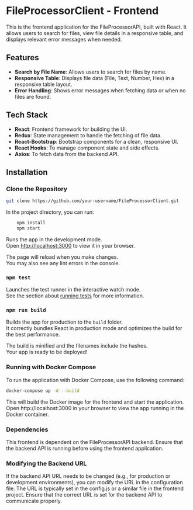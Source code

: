 # FileProcessorClient - Frontend

This is the frontend application for the FileProcessorAPI, built with React. It allows users to search for files, view file details in a responsive table, and displays relevant error messages when needed.

## Features

- **Search by File Name**: Allows users to search for files by name.
- **Responsive Table**: Displays file data (File, Text, Number, Hex) in a responsive table layout.
- **Error Handling**: Shows error messages when fetching data or when no files are found.

## Tech Stack

- **React**: Frontend framework for building the UI.
- **Redux**: State management to handle the fetching of file data.
- **React-Bootstrap**: Bootstrap components for a clean, responsive UI.
- **React Hooks**: To manage component state and side effects.
- **Axios**: To fetch data from the backend API.

## Installation

### Clone the Repository

```bash
git clone https://github.com/your-username/FileProcessorClient.git
```

In the project directory, you can run:

```bash
    npm install
    npm start
```

Runs the app in the development mode.\
Open [http://localhost:3000](http://localhost:3000) to view it in your browser.

The page will reload when you make changes.\
You may also see any lint errors in the console.

### `npm test`

Launches the test runner in the interactive watch mode.\
See the section about [running tests](https://facebook.github.io/create-react-app/docs/running-tests) for more information.

### `npm run build`

Builds the app for production to the `build` folder.\
It correctly bundles React in production mode and optimizes the build for the best performance.

The build is minified and the filenames include the hashes.\
Your app is ready to be deployed!


### Running with Docker Compose

To run the application with Docker Compose, use the following command:

```bash
docker-compose up -d --build
```
This will build the Docker image for the frontend and start the application. Open http://localhost:3000 in your browser to view the app running in the Docker container.


###  Dependencies
This frontend is dependent on the FileProcessorAPI backend. Ensure that the backend API is running before using the frontend application.

###  Modifying the Backend URL
If the backend API URL needs to be changed (e.g., for production or development environments), you can modify the URL in the configuration file. The URL is typically set in the config.js or a similar file in the frontend project. Ensure that the correct URL is set for the backend API to communicate properly.

